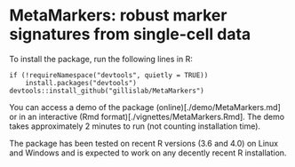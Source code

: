 # MetaMarkers: robust marker signatures from single-cell data

To install the package, run the following lines in R:

```
if (!requireNamespace("devtools", quietly = TRUE))
    install.packages("devtools")
devtools::install_github("gillislab/MetaMarkers")
```

You can access a demo of the package (online)[./demo/MetaMarkers.md] or in an interactive (Rmd format)[./vignettes/MetaMarkers.Rmd]. The demo takes approximately 2 minutes to run (not counting installation time). 

The package has been tested on recent R versions (3.6 and 4.0) on Linux and Windows and is expected to work on any decently recent R installation.